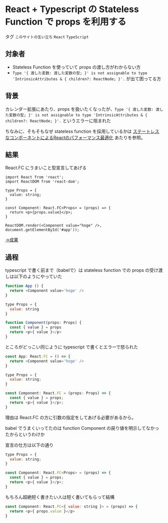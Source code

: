 # React + Typescript の Stateless Function で props を利用する

タグ `このサイトの生い立ち` `React` `TypeScript`

## 対象者

* Stateless Function を使っていて props の渡し方がわからない方
* `Type '{ 渡した変数: 渡した変数の型; }' is not assignable to type 'IntrinsicAttributes & { children?: ReactNode; }'.` が出て困ってる方

## 背景

カレンダー拡張にあたり、props を扱いたくなったが、`Type '{ 渡した変数: 渡した変数の型; }' is not assignable to type 'IntrinsicAttributes & { children?: ReactNode; }'.` というエラーに阻まれた

ちなみに、そもそもなぜ stateless function を採用しているかは [ステートレスなコンポーネントによるReactのパフォーマンス最適化](https://www.webprofessional.jp/optimizing-react-performance-stateless-components/) あたりを参照。


## 結果

React.FC にうまいこと型宣言してあげる

```javqscript
import React from 'react';
import ReactDOM from 'react-dom';

type Props = {
  value: string;
}

const Component: React.FC<Props> = (props) => {
  return <p>{props.value}</p>;
}

ReactDOM.render(<Component value="hoge" />, document.getElementById('#app'));
```

[→成果](https://github.com/shimomuh/shimomuh.github.io/pull/7/commits/b635bb97bd4ccbad0c56bd9766dc907d2d18775f)

## 過程

typescript で書く前まで（babelで）は stateless function での props の受け渡しは以下のようにやっていた

```javascript
function App () {
  return <Component value='hoge' />
}

type Props = {
  value: string
}

function Component(props: Props) {
  const { value } = props
  return <p>{ value }</p>
}
```

ところがどっこい同じように typescript で書くとエラーで怒られた

```javascript
const App: React.FC = () => {
  return <Component value='hoge' />
}

type Props = {
  value: string;
}

const Component: React.FC = (props: Props) => {
  const { value } = props;
  return <p>{ value }</p>;
}
```

理由は React.FC の方に引数の指定をしてあげる必要があるから。

babel でうまくいってたのは function Component の戻り値を明示してなかったからというわけか

宣言の仕方は以下の通り

```javascript
type Props = {
  value: string;
}

const Component: React.FC<Props> = (props) => {
  const { value } = props;
  return <p>{ value }</p>;
}
```

もちろん超絶短く書きたい人は短く書いてもらって結構

```javascript
const Component: React.FC<{ value: string }> = (props) => {
  return <p>{ props.value }</p>
}
```

